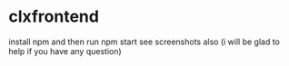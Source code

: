 # clxfrontend
install npm
and then run npm start
see screenshots also (i will be glad to help if you have any question)
